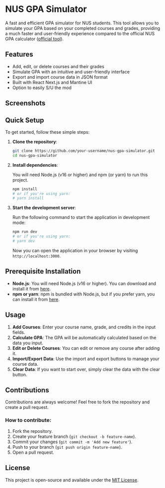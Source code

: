 
# NUS GPA Simulator

A fast and efficient GPA simulator for NUS students. This tool allows you to simulate your GPA based on your completed courses and grades, providing a much faster and user-friendly experience compared to the official NUS GPA calculator ([official tool](https://inetapps.nus.edu.sg/capcalc/cap_calculator.aspx)).

## Features

- Add, edit, or delete courses and their grades
- Simulate GPA with an intuitive and user-friendly interface
- Export and import course data in JSON format
- Built with React Next.js and Mantine UI
- Option to easily S/U the mod

## Screenshots

## Quick Setup

To get started, follow these simple steps:

1. **Clone the repository**:

    ```bash
    git clone https://github.com/your-username/nus-gpa-simulator.git
    cd nus-gpa-simulator
    ```

2. **Install dependencies**:

    You will need Node.js (v16 or higher) and npm (or yarn) to run this project.

    ```bash
    npm install
    # or if you're using yarn:
    # yarn install
    ```

3. **Start the development server**:

    Run the following command to start the application in development mode:

    ```bash
    npm run dev
    # or if you're using yarn:
    # yarn dev
    ```

    Now you can open the application in your browser by visiting `http://localhost:3000`.

## Prerequisite Installation

- **Node.js**: You will need Node.js (v16 or higher). You can download and install it from [here](https://nodejs.org/).
- **npm or yarn**: npm is bundled with Node.js, but if you prefer yarn, you can install it from [here](https://yarnpkg.com/).

## Usage

1. **Add Courses**: Enter your course name, grade, and credits in the input fields.
2. **Calculate GPA**: The GPA will be automatically calculated based on the data you input.
3. **Edit or Delete Courses**: You can edit or remove any course after adding it.
4. **Import/Export Data**: Use the import and export buttons to manage your course data.
5. **Clear Data**: If you want to start over, simply clear the data with the clear button.

## Contributions

Contributions are always welcome! Feel free to fork the repository and create a pull request.

### How to contribute:

1. Fork the repository.
2. Create your feature branch (`git checkout -b feature-name`).
3. Commit your changes (`git commit -m 'Add new feature'`).
4. Push to your branch (`git push origin feature-name`).
5. Open a pull request.

## License

This project is open-source and available under the [MIT License](LICENSE).
